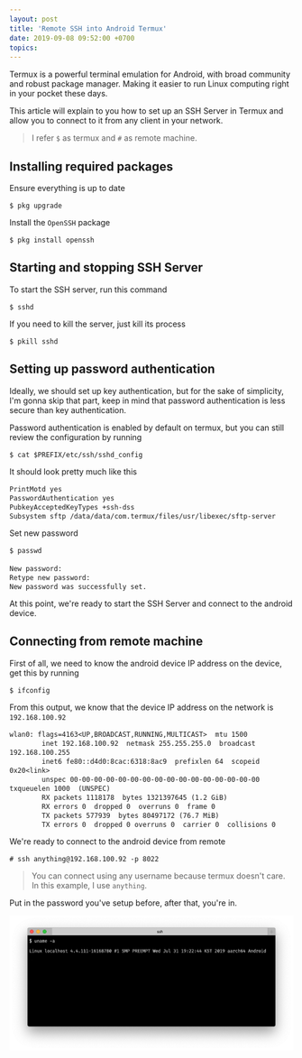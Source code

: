 ```yaml
---
layout: post
title: 'Remote SSH into Android Termux'
date: 2019-09-08 09:52:00 +0700
topics:
---
```


Termux is a powerful terminal emulation for Android, with broad community and robust package manager. Making it easier to run Linux computing right in your pocket these days.

This article will explain to you how to set up an SSH Server in Termux and allow you to connect to it from any client in your network.

> I refer `$` as termux and `#` as remote machine.

## Installing required packages

Ensure everything is up to date

```
$ pkg upgrade
```

Install the `OpenSSH` package

```
$ pkg install openssh
```

## Starting and stopping SSH Server

To start the SSH server, run this command

```
$ sshd
```

If you need to kill the server, just kill its process

```
$ pkill sshd
```

## Setting up password authentication

Ideally, we should set up key authentication, but for the sake of simplicity, I'm gonna skip that part, keep in mind that password authentication is less secure than key authentication.

Password authentication is enabled by default on termux, but you can still review the configuration by running

```
$ cat $PREFIX/etc/ssh/sshd_config
```

It should look pretty much like this

```
PrintMotd yes
PasswordAuthentication yes
PubkeyAcceptedKeyTypes +ssh-dss
Subsystem sftp /data/data/com.termux/files/usr/libexec/sftp-server
```

Set new password

```
$ passwd

New password:
Retype new password:
New password was successfully set.
```

At this point, we're ready to start the SSH Server and connect to the android device.

## Connecting from remote machine

First of all, we need to know the android device IP address on the device, get this by running

```
$ ifconfig
```

From this output, we know that the device IP address on the network is `192.168.100.92`

```
wlan0: flags=4163<UP,BROADCAST,RUNNING,MULTICAST>  mtu 1500
        inet 192.168.100.92  netmask 255.255.255.0  broadcast 192.168.100.255
        inet6 fe80::d4d0:8cac:6318:8ac9  prefixlen 64  scopeid 0x20<link>
        unspec 00-00-00-00-00-00-00-00-00-00-00-00-00-00-00-00  txqueuelen 1000  (UNSPEC)
        RX packets 1118178  bytes 1321397645 (1.2 GiB)
        RX errors 0  dropped 0  overruns 0  frame 0
        TX packets 577939  bytes 80497172 (76.7 MiB)
        TX errors 0  dropped 0 overruns 0  carrier 0  collisions 0
```

We're ready to connect to the android device from remote

```
# ssh anything@192.168.100.92 -p 8022
```

> You can connect using any username because termux doesn't care. In this example, I use `anything`.

Put in the password you've setup before, after that, you're in.

![SSH to Termux from remote machine](/images/termux-ssh-in.png)
